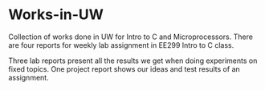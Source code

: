 # Works-in-UW
Collection of works done in UW for Intro to C and Microprocessors.
There are four reports for weekly lab assignment in EE299 Intro to C class.

Three lab reports present all the results we get when doing experiments on fixed topics.
One project report shows our ideas and test results of an assignment.
